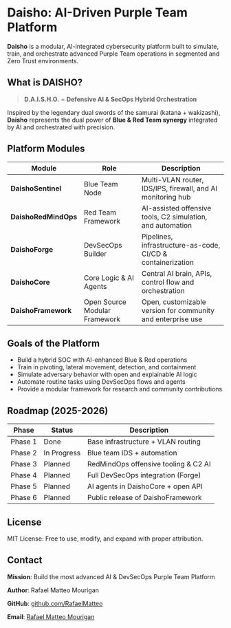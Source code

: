 # Daisho: AI-Driven Purple Team Platform

**Daisho** is a modular, AI-integrated cybersecurity platform built to simulate, train, and orchestrate advanced Purple Team operations in segmented and Zero Trust environments.

## What is DAISHO?

> **D.A.I.S.H.O.** = **Defensive AI & SecOps Hybrid Orchestration**

Inspired by the legendary dual swords of the samurai (katana + wakizashi), **Daisho** represents the dual power of **Blue & Red Team synergy** integrated by AI and orchestrated with precision.

## Platform Modules

| Module       | Role                    |Description      | 
|--------------|---------------------------|----------------|
| **DaishoSentinel** | Blue Team Node | Multi-VLAN router, IDS/IPS, firewall, and AI monitoring hub |
| **DaishoRedMindOps** | Red Team Framework | AI-assisted offensive tools, C2 simulation, and automation |
| **DaishoForge** | DevSecOps Builder | Pipelines, infrastructure-as-code, CI/CD & containerization  |
| **DaishoCore**      | Core Logic & AI Agents        | Central AI brain, APIs, control flow and orchestration |
| **DaishoFramework** | Open Source Modular Framework | Open, customizable version for community and enterprise use |

## Goals of the Platform

- Build a hybrid SOC with AI-enhanced Blue & Red operations
- Train in pivoting, lateral movement, detection, and containment
- Simulate adversary behavior with open and explainable AI logic
- Automate routine tasks using DevSecOps flows and agents
- Provide a modular framework for research and community contributions

## Roadmap (2025-2026)

| Phase          | Status      | Description                          |
|----------------|-------------|--------------------------------------|
| Phase 1        | Done        | Base infrastructure + VLAN routing   |
| Phase 2        | In Progress | Blue team IDS + automation           |
| Phase 3        | Planned     | RedMindOps offensive tooling & C2 AI |
| Phase 4        | Planned     | Full DevSecOps integration (Forge)   |
| Phase 5        | Planned     | AI agents in DaishoCore + open API   |
| Phase 6        | Planned     | Public release of DaishoFramework    |

## License

MIT License: Free to use, modify, and expand with proper attribution.

## Contact

**Mission**: Build the most advanced AI & DevSecOps Purple Team Platform

**Author**: Rafael Matteo Mourigan

**GitHub**: [github.com/RafaelMatteo](https://github.com/RafaelMatteo)

**Email**: [Rafael Matteo Mourigan](mailto:rafael.daisho.architect@gmail.com)
